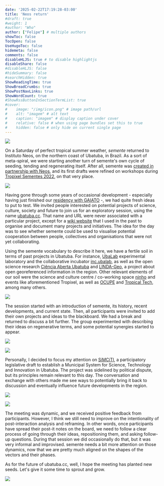 ```yaml
---
date: '2025-02-22T17:19:28-03:00'
title: 'Neos return'
#draft: true
#weight: 1
#author: "Who"
author: ["Felipe"] # multiple authors
showToc: false
TocOpen: false
UseHugoToc: false
hidemeta: false
comments: false
disableHLJS: true # to disable highlightjs
disableShare: false
#disableHLJS: false
#hideSummary: false
#searchHidden: true
ShowReadingTime: true
ShowBreadCrumbs: true
ShowPostNavLinks: true
ShowWordCount: true
#ShowRssButtonInSectionTermList: true
#cover:
#    image: "/img/icon.png" # image path/url
#    alt: "imagem" # alt text
#    caption: "imagem" # display caption under cover
#    relative: false # when using page bundles set this to true
#    hidden: false # only hide on current single page
---
```



![](https://raw.githubusercontent.com/semente-de/documentation/9c3358a4e3b526762dabce7047140dffad7d3683/0.3/neos/sede/20250216_081423.jpg)


On a Saturday of perfect tropical summer weather, *semente* returned to Instituto Neos, on the northern coast of Ubatuba, in Brazil. As a sort of meta-spiral, we were starting another turn of semente's own cycle of seeding, tending and regenerating itself. After all, semente was [created in partnership with Neos](https://is.efeefe.me/stuff/seeds-digital-reforestation), and its first drafts were refined on workshops during [Tropixel Sementes 2022](https://tropixel.org/22-sementes), on that very place.

![](https://raw.githubusercontent.com/semente-de/documentation/9c3358a4e3b526762dabce7047140dffad7d3683/0.3/neos/sede/20250216_083254.jpg)

Having gone through some years of occasional development - especially having just finished our [residency with GAIATO](../gaiato-residency) -, we had quite fresh ideas to put to test. We invited people interested on potential projects of science, culture, society and future to join us for an exploratory session, using the name [ubatuba.cc](http://ubatuba.cc/). That name and URL were never associated with a particular project, except for a [wiki website](https://wiki.ubatuba.cc) that I used in the past to organise and document many projects and initiatives. The idea for the day was to see whether semente could be used to visualise potential cooperation between people, collectives and organisations that were not yet collaborating.

Using the semente vocabulary to describe it here, we have a fertile soil in terms of past projects in Ubatuba. For instance, [UbaLab](https://wiki.ubatuba.cc/doku.php?id=ubalab:ubalab) experimental laboratory and the collaborative incubator [inc.ubalab](https://wiki.ubatuba.cc/doku.php?id=inc:inc), as well as the open science research [Ciência Aberta Ubatuba](https://wiki.ubatuba.cc/doku.php?id=cienciaaberta:cienciaaberta) and [LINDA-Geo](https://wiki.ubatuba.cc/doku.php?id=linda:lindageo), a project about open georeferenced information in the region. Other relevant elements of our soil were the science and culture centre / co-working space [ninho](https://wiki.ubatuba.cc/doku.php?id=ninho:ninho) and events like aforementioned Tropixel, as well as [OCUPE](https://wiki.ubatuba.cc/doku.php?id=ocupe:ocupeubatuba) and [Tropical Tech](https://wiki.ubatuba.cc/doku.php?id=tropicaltech:tropicaltech), among many others.

![](https://raw.githubusercontent.com/semente-de/documentation/9c3358a4e3b526762dabce7047140dffad7d3683/0.3/neos/ubatuba-cc/IMG_9566.HEIC.jpg)

The session started with an introduction of semente, its history, recent developments, and current state. Then, all participants were invited to add their own projects and ideas to the blackboard. We had a break and returned to discuss a bit further. The group experimented with describing their ideas on regenerative terms, and some potential synergies started to appear.

![](https://raw.githubusercontent.com/semente-de/documentation/9c3358a4e3b526762dabce7047140dffad7d3683/0.3/neos/ubatuba-cc/IMG_9572.HEIC.jpg)

![](https://raw.githubusercontent.com/semente-de/documentation/9c3358a4e3b526762dabce7047140dffad7d3683/0.3/neos/ubatuba-cc/IMG_9576.HEIC.jpg)

Personally, I decided to focus my attention on [SiMCiTI](https://wiki.ubatuba.cc/doku.php?id=simciti:simciti
), a participatory legislative draft to establish a Municipal System for Science, Technology and Innovation in Ubatuba. The project was sidelined by political dispute, but its principles remain relevant to this day. The conversation and exchange with others made me see ways to potentially bring it back to discussion and eventually influence future developments in the region.


![](https://raw.githubusercontent.com/semente-de/documentation/9c3358a4e3b526762dabce7047140dffad7d3683/0.3/neos/ubatuba-cc/20250215_195706-horizontal.jpg)

![](https://raw.githubusercontent.com/semente-de/documentation/9c3358a4e3b526762dabce7047140dffad7d3683/0.3/neos/ubatuba-cc/final_AG.jpeg)

The meeting was dynamic, and we received positive feedback from participants. However, I think we still need to improve on the intentionality of post-interaction analysis and reframing. In other words, once participants have spread their post-it notes on the board, we need to follow a clear process of going through their ideas, repositioning them, and asking follow-up questions. During that session we did occasionally do that, but it was very informal and improvised. semente needs a bit more attention on those dynamics, now that we are pretty much aligned on the shapes of the vectors and their phases.

As for the future of ubatuba.cc, well, I hope the meeting has planted new seeds. Let's give it some time to sprout and grow.

![](https://raw.githubusercontent.com/semente-de/documentation/9c3358a4e3b526762dabce7047140dffad7d3683/0.3/neos/ubatuba-cc/20250216_081320.jpg)